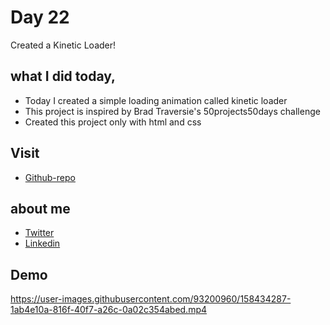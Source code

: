 # Day 22

Created a Kinetic Loader!


## what I did today,

 - Today I created a simple loading animation called kinetic loader
 - This project is inspired by Brad Traversie's 50projects50days challenge
 - Created this project only with html and css


## Visit

 - [Github-repo](https://github.com/KaranChandekar/50projects50days/tree/master/kinetic-loader)

 
## about me

 - [Twitter](https://twitter.com/karanchandekar1)
 - [Linkedin](https://www.linkedin.com/in/karan-chandekar-a87263219/)


## Demo


https://user-images.githubusercontent.com/93200960/158434287-1ab4e10a-816f-40f7-a26c-0a02c354abed.mp4

